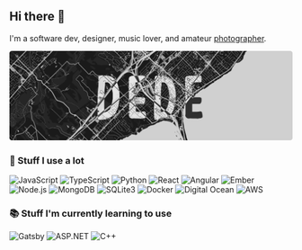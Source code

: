 ## Hi there 👋

I'm a software dev, designer, music lover, and amateur [photographer](https://edede.ca).

![Edede Oiwoh Banner](./banner.png)

### 🚀 Stuff I use a lot

![JavaScript](https://img.shields.io/badge/JavaScript-informational?style=for-the-badge&color=F7DF1E&logo=JavaScript&logoColor=black) ![TypeScript](https://img.shields.io/badge/TypeScript-informational?style=for-the-badge&color=007ACC&logo=TypeScript&logoColor=white) ![Python](https://img.shields.io/badge/Python-informational?style=for-the-badge&color=3776AB&logo=Python&logoColor=whitesmoke) ![React](https://img.shields.io/badge/React-informational?style=for-the-badge&color=61DAFB&logo=React&logoColor=black) ![Angular](https://img.shields.io/badge/Angular-informational?style=for-the-badge&color=DD0031&logo=Angular&logoColor=white) ![Ember](https://img.shields.io/badge/Ember-informational?style=for-the-badge&color=E04E39&logo=Ember.js&logoColor=white) ![Node.js](https://img.shields.io/badge/Node.js-informational?style=for-the-badge&color=339933&logo=Node.js&logoColor=white) ![MongoDB](https://img.shields.io/badge/MongoDB-informational?style=for-the-badge&color=47A248&logo=MongoDB&logoColor=white) ![SQLite3](https://img.shields.io/badge/SQLite3-informational?style=for-the-badge&color=003B57&logo=SQLite&logoColor=white) ![Docker](https://img.shields.io/badge/Docker-informational?style=for-the-badge&color=2496ED&logo=docker&logoColor=white) ![Digital Ocean](https://img.shields.io/badge/Digital%20Ocean-informational?style=for-the-badge&color=0080FF&logo=DigitalOcean&logoColor=white) ![AWS](https://img.shields.io/badge/AWS-informational?style=for-the-badge&color=black&logo=Amazon%20AWS&logoColor=FF9900)

### 📚 Stuff I'm currently learning to use

![Gatsby](https://img.shields.io/badge/Gatsby-informational?style=for-the-badge&color=663399&logo=Gatsby&logoColor=white) ![ASP.NET](https://img.shields.io/badge/ASP.NET-informational?style=for-the-badge&color=5C2D91&logo=.NET&logoColor=white) ![C++](https://img.shields.io/badge/C%2B%2B-informational?style=for-the-badge&color=00599C&logo=C%2B%2B&logoColor=white) 
